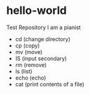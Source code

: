 # hello-world
Test Repository
I am a pianist 
- cd (change directory) 
- cp (copy)
- mv (move)
- IS (input secondary)
- rm (remove)
- ls (list)
- echo (echo)
- cat (print contents of a file)
